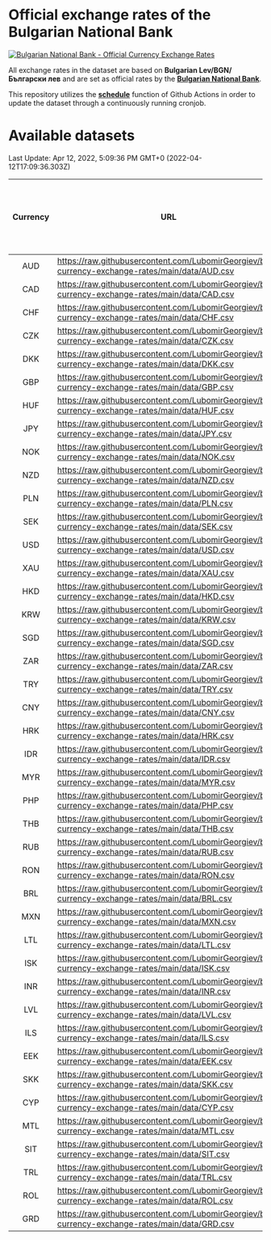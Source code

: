 # Official exchange rates of the Bulgarian National Bank

[![Bulgarian National Bank - Official Currency Exchange Rates](https://github.com/LubomirGeorgiev/bnb-currency-exchange-rates/actions/workflows/update-rates.yml/badge.svg?branch=main)](https://github.com/LubomirGeorgiev/bnb-currency-exchange-rates/actions/workflows/update-rates.yml)

All exchange rates in the dataset are based on **Bulgarian Lev/BGN/Български лев** and are set as official rates by the [**Bulgarian National Bank**](https://www.bnb.bg/Statistics/StExternalSector/StExchangeRates/StERForeignCurrencies/index.htm?toLang=_EN).

This repository utilizes the [**schedule**](https://docs.github.com/en/actions/reference/events-that-trigger-workflows) function of Github Actions in order to update the dataset through a continuously running cronjob.

# Available datasets

<!-- START LINKS (DO NOT EVER FU*ING DELETE THIS COMMENT FOR THE LOVE OF YOUR LIFE!!! IF YOU ARE CURIOS HOW IT WORKS, YOU CAN HAVE A LOOK AT ./src/updateReadme.ts) -->

Last Update: Apr 12, 2022, 5:09:36 PM GMT+0 (2022-04-12T17:09:36.303Z)

| Currency | URL                                                                                             | Number of records | Number of missing days that were filled in |
| :------: | ----------------------------------------------------------------------------------------------- | :---------------: | :----------------------------------------: |
|   AUD    | https://raw.githubusercontent.com/LubomirGeorgiev/bnb-currency-exchange-rates/main/data/AUD.csv |       8107        |                    2506                    |
|   CAD    | https://raw.githubusercontent.com/LubomirGeorgiev/bnb-currency-exchange-rates/main/data/CAD.csv |       8107        |                    2506                    |
|   CHF    | https://raw.githubusercontent.com/LubomirGeorgiev/bnb-currency-exchange-rates/main/data/CHF.csv |       8107        |                    2506                    |
|   CZK    | https://raw.githubusercontent.com/LubomirGeorgiev/bnb-currency-exchange-rates/main/data/CZK.csv |       8107        |                    2506                    |
|   DKK    | https://raw.githubusercontent.com/LubomirGeorgiev/bnb-currency-exchange-rates/main/data/DKK.csv |       8107        |                    2506                    |
|   GBP    | https://raw.githubusercontent.com/LubomirGeorgiev/bnb-currency-exchange-rates/main/data/GBP.csv |       8107        |                    2506                    |
|   HUF    | https://raw.githubusercontent.com/LubomirGeorgiev/bnb-currency-exchange-rates/main/data/HUF.csv |       8107        |                    2506                    |
|   JPY    | https://raw.githubusercontent.com/LubomirGeorgiev/bnb-currency-exchange-rates/main/data/JPY.csv |       8107        |                    2506                    |
|   NOK    | https://raw.githubusercontent.com/LubomirGeorgiev/bnb-currency-exchange-rates/main/data/NOK.csv |       8107        |                    2506                    |
|   NZD    | https://raw.githubusercontent.com/LubomirGeorgiev/bnb-currency-exchange-rates/main/data/NZD.csv |       8107        |                    2506                    |
|   PLN    | https://raw.githubusercontent.com/LubomirGeorgiev/bnb-currency-exchange-rates/main/data/PLN.csv |       8107        |                    2506                    |
|   SEK    | https://raw.githubusercontent.com/LubomirGeorgiev/bnb-currency-exchange-rates/main/data/SEK.csv |       8107        |                    2506                    |
|   USD    | https://raw.githubusercontent.com/LubomirGeorgiev/bnb-currency-exchange-rates/main/data/USD.csv |       8107        |                    2506                    |
|   XAU    | https://raw.githubusercontent.com/LubomirGeorgiev/bnb-currency-exchange-rates/main/data/XAU.csv |       8107        |                    2508                    |
|   HKD    | https://raw.githubusercontent.com/LubomirGeorgiev/bnb-currency-exchange-rates/main/data/HKD.csv |       7807        |                    2417                    |
|   KRW    | https://raw.githubusercontent.com/LubomirGeorgiev/bnb-currency-exchange-rates/main/data/KRW.csv |       7807        |                    2417                    |
|   SGD    | https://raw.githubusercontent.com/LubomirGeorgiev/bnb-currency-exchange-rates/main/data/SGD.csv |       7807        |                    2417                    |
|   ZAR    | https://raw.githubusercontent.com/LubomirGeorgiev/bnb-currency-exchange-rates/main/data/ZAR.csv |       7807        |                    2417                    |
|   TRY    | https://raw.githubusercontent.com/LubomirGeorgiev/bnb-currency-exchange-rates/main/data/TRY.csv |       6287        |                    1945                    |
|   CNY    | https://raw.githubusercontent.com/LubomirGeorgiev/bnb-currency-exchange-rates/main/data/CNY.csv |       6167        |                    1909                    |
|   HRK    | https://raw.githubusercontent.com/LubomirGeorgiev/bnb-currency-exchange-rates/main/data/HRK.csv |       6167        |                    1909                    |
|   IDR    | https://raw.githubusercontent.com/LubomirGeorgiev/bnb-currency-exchange-rates/main/data/IDR.csv |       6167        |                    1909                    |
|   MYR    | https://raw.githubusercontent.com/LubomirGeorgiev/bnb-currency-exchange-rates/main/data/MYR.csv |       6167        |                    1909                    |
|   PHP    | https://raw.githubusercontent.com/LubomirGeorgiev/bnb-currency-exchange-rates/main/data/PHP.csv |       6167        |                    1909                    |
|   THB    | https://raw.githubusercontent.com/LubomirGeorgiev/bnb-currency-exchange-rates/main/data/THB.csv |       6167        |                    1909                    |
|   RUB    | https://raw.githubusercontent.com/LubomirGeorgiev/bnb-currency-exchange-rates/main/data/RUB.csv |       6125        |                    1896                    |
|   RON    | https://raw.githubusercontent.com/LubomirGeorgiev/bnb-currency-exchange-rates/main/data/RON.csv |       6108        |                    1891                    |
|   BRL    | https://raw.githubusercontent.com/LubomirGeorgiev/bnb-currency-exchange-rates/main/data/BRL.csv |       5197        |                    1612                    |
|   MXN    | https://raw.githubusercontent.com/LubomirGeorgiev/bnb-currency-exchange-rates/main/data/MXN.csv |       5197        |                    1612                    |
|   LTL    | https://raw.githubusercontent.com/LubomirGeorgiev/bnb-currency-exchange-rates/main/data/LTL.csv |       5157        |                    1586                    |
|   ISK    | https://raw.githubusercontent.com/LubomirGeorgiev/bnb-currency-exchange-rates/main/data/ISK.csv |       5105        |                    1582                    |
|   INR    | https://raw.githubusercontent.com/LubomirGeorgiev/bnb-currency-exchange-rates/main/data/INR.csv |       4828        |                    1496                    |
|   LVL    | https://raw.githubusercontent.com/LubomirGeorgiev/bnb-currency-exchange-rates/main/data/LVL.csv |       4794        |                    1474                    |
|   ILS    | https://raw.githubusercontent.com/LubomirGeorgiev/bnb-currency-exchange-rates/main/data/ILS.csv |       4104        |                    1277                    |
|   EEK    | https://raw.githubusercontent.com/LubomirGeorgiev/bnb-currency-exchange-rates/main/data/EEK.csv |       4000        |                    1226                    |
|   SKK    | https://raw.githubusercontent.com/LubomirGeorgiev/bnb-currency-exchange-rates/main/data/SKK.csv |       2974        |                    916                     |
|   CYP    | https://raw.githubusercontent.com/LubomirGeorgiev/bnb-currency-exchange-rates/main/data/CYP.csv |       2906        |                    890                     |
|   MTL    | https://raw.githubusercontent.com/LubomirGeorgiev/bnb-currency-exchange-rates/main/data/MTL.csv |       2606        |                    801                     |
|   SIT    | https://raw.githubusercontent.com/LubomirGeorgiev/bnb-currency-exchange-rates/main/data/SIT.csv |       2544        |                    780                     |
|   TRL    | https://raw.githubusercontent.com/LubomirGeorgiev/bnb-currency-exchange-rates/main/data/TRL.csv |       1818        |                    559                     |
|   ROL    | https://raw.githubusercontent.com/LubomirGeorgiev/bnb-currency-exchange-rates/main/data/ROL.csv |       1699        |                    526                     |
|   GRD    | https://raw.githubusercontent.com/LubomirGeorgiev/bnb-currency-exchange-rates/main/data/GRD.csv |        359        |                    107                     |

<!-- END LINKS (DO NOT EVER FU*ING DELETE THIS COMMENT FOR THE LOVE OF YOUR LIFE!!! IF YOU ARE CURIOS HOW IT WORKS, YOU CAN HAVE A LOOK AT ./src/updateReadme.ts) -->
